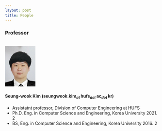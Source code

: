 ```yaml
---
layout: post
title: People
---
```


<!--
이것은 주석
-->

<!--
Always check singular or plural according to the number of people
-->

### Professor

<br><img src="swk.png" width="100px"> <br>
#### Seung-wook Kim (seungwook.kim<sub><i>at </i></sub>hufs<sub><i>dot </i></sub>ac<sub><i>dot </i></sub>kr) 
* Assistatnt professor, Division of Computer Engineering at HUFS
 * Ph.D. Eng. in Computer Science and Engineering, Korea University 2021. 2
 * BS, Eng. in Computer Science and Engineering, Korea University 2016. 2
  



